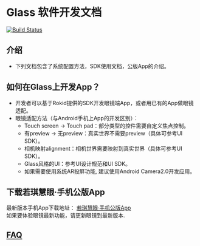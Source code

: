 # Glass 软件开发文档

[![Build Status](https://travis-ci.org/Rokid/glass-docs.svg?branch=master)](https://travis-ci.org/Rokid/glass-docs)

## 介绍
-   下列文档包含了系统配置方法，SDK使用文档，公版App的介绍。  

## 如何在Glass上开发App？
-   开发者可以基于Rokid提供的SDK开发眼镜端App，或者用已有的App做眼镜适配。
-   眼镜适配方法（与Android手机上App的开发区别）：
    -   Touch screen -> Touch pad：部分类型的控件需要自定义焦点控制。
    -   有preview -> 无preview：真实世界不需要preview（具体可参考UI SDK）。
    -   相机映射alignment：相机世界需要映射到真实世界（具体可参考UI SDK）。
    -   Glass风格的UI：参考UI设计规范和UI SDK。
    -   如果需要使用系统AR投屏功能, 建议使用Android Camera2.0开发应用。

## 下载若琪慧眼·手机公版App
最新版本手机App下载地址： [若琪慧眼·手机公版App](3-app/1-android/download.md)   
如果要体验眼镜最新功能，请更新眼镜到最新版本.

## [FAQ](0-faq/index.md)